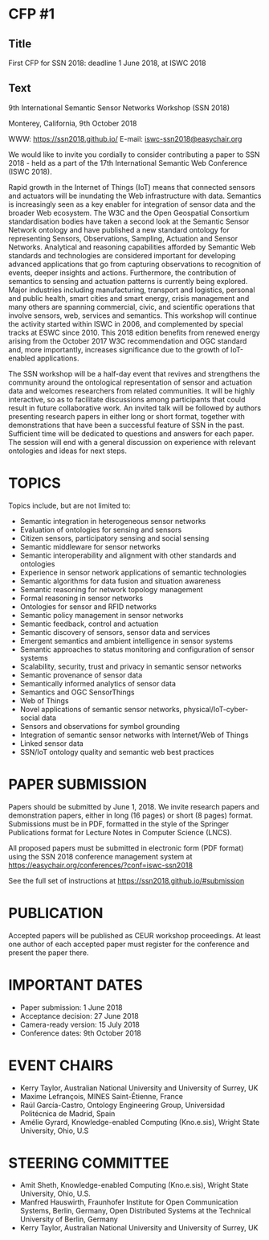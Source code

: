 # CFP #1 

## Title

First CFP for SSN 2018: deadline 1 June 2018, at ISWC 2018

## Text

9th International Semantic Sensor Networks Workshop (SSN 2018)
 
Monterey, California, 9th October 2018
 
WWW: https://ssn2018.github.io/
E-mail: iswc-ssn2018@easychair.org
 
We would like to invite you cordially to consider contributing a paper to SSN 2018 - held as a part of the 17th International Semantic Web Conference (ISWC 2018).
 
Rapid growth in the Internet of Things (IoT) means that connected sensors and actuators will be inundating the Web infrastructure with data. Semantics is increasingly seen as a key enabler for integration of sensor data and the broader Web ecosystem. The W3C and the Open Geospatial Consortium standardisation bodies have taken a second look at the Semantic Sensor Network ontology and have published a new standard ontology for representing Sensors, Observations, Sampling, Actuation and Sensor Networks. Analytical and reasoning capabilities afforded by Semantic Web standards and technologies are considered important for developing advanced applications that go from capturing observations to recognition of events, deeper insights and actions. Furthermore, the contribution of semantics to sensing and actuation patterns is currently being explored. Major industries including manufacturing, transport and logistics, personal and public health, smart cities and smart energy, crisis management and many others are spanning commercial, civic, and scientific operations that involve sensors, web, services and semantics. This workshop will continue the activity started within ISWC in 2006, and complemented by special tracks at ESWC since 2010. This 2018 edition benefits from renewed energy arising from the October 2017 W3C recommendation and OGC standard and, more importantly, increases significance due to the growth of IoT-enabled applications.
 
The SSN workshop will be a half-day event that revives and strengthens the community around the ontological representation of sensor and actuation data and welcomes researchers from related communities. It will be highly interactive, so as to facilitate discussions among participants that could result in future collaborative work. An invited talk will be followed by authors presenting research papers in either long or short format, together with demonstrations that have been a successful feature of SSN in the past. Sufficient time will be dedicated to questions and answers for each paper. The session will end with a general discussion on experience with relevant ontologies and ideas for next steps.
 
 
TOPICS
=======================================
 
Topics include, but are not limited to:
 
- Semantic integration in heterogeneous sensor networks
- Evaluation of ontologies for sensing and sensors
- Citizen sensors, participatory sensing and social sensing
- Semantic middleware for sensor networks
- Semantic interoperability and alignment with other standards and ontologies
- Experience in sensor network applications of semantic technologies
- Semantic algorithms for data fusion and situation awareness
- Semantic reasoning for network topology management
- Formal reasoning in sensor networks
- Ontologies for sensor and RFID networks
- Semantic policy management in sensor networks
- Semantic feedback, control and actuation
- Semantic discovery of sensors, sensor data and services
- Emergent semantics and ambient intelligence in sensor systems
- Semantic approaches to status monitoring and configuration of sensor systems
- Scalability, security, trust and privacy in semantic sensor networks
- Semantic provenance of sensor data
- Semantically informed analytics of sensor data
- Semantics and OGC SensorThings
- Web of Things
- Novel applications of semantic sensor networks, physical/IoT-cyber-social data
- Sensors and observations for symbol grounding
- Integration of semantic sensor networks with Internet/Web of Things
- Linked sensor data
- SSN/IoT ontology quality and semantic web best practices
 
 
PAPER SUBMISSION
=======================================
 
Papers should be submitted by June 1, 2018. We invite research papers and demonstration papers, either in long (16 pages) or short (8 pages) format. Submissions must be in PDF, formatted in the style of the Springer Publications format for Lecture Notes in Computer Science (LNCS).
 
All proposed papers must be submitted in electronic form (PDF format) using the SSN 2018 conference management system at https://easychair.org/conferences/?conf=iswc-ssn2018
 
See the full set of instructions at https://ssn2018.github.io/#submission
 
 
PUBLICATION
=======================================
 
Accepted papers will be published as CEUR workshop proceedings. At least one author of each accepted paper must register for the conference and present the paper there.
 
 
IMPORTANT DATES
=======================================
 
- Paper submission: 1 June 2018
- Acceptance decision: 27 June 2018
- Camera-ready version: 15 July 2018
- Conference dates: 9th October 2018
 
 
EVENT CHAIRS
=======================================
 
- Kerry Taylor, Australian National University and University of Surrey, UK
- Maxime Lefrançois, MINES Saint-Étienne, France
- Raúl García-Castro, Ontology Engineering Group, Universidad Politécnica de Madrid, Spain
- Amélie Gyrard, Knowledge-enabled Computing (Kno.e.sis), Wright State University, Ohio, U.S
 
 
STEERING COMMITTEE
=======================================
 
- Amit Sheth, Knowledge-enabled Computing (Kno.e.sis), Wright State University, Ohio, U.S.
- Manfred Hauswirth, Fraunhofer Institute for Open Communication Systems, Berlin, Germany, Open Distributed Systems at the Technical University of Berlin, Germany
- Kerry Taylor, Australian National University and University of Surrey, UK